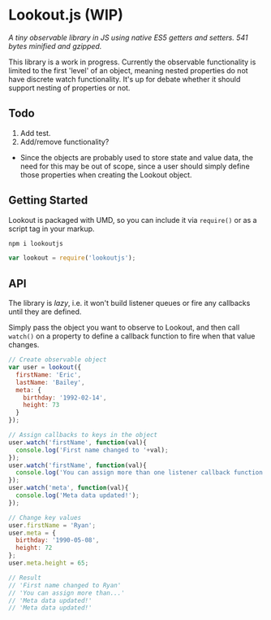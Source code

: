 # Lookout.js (WIP)
*A tiny observable library in JS using native ES5 getters and setters. 541 bytes minified and gzipped.*

This library is a work in progress. Currently the observable functionality is limited to the first 'level' of an object, meaning nested properties do not have discrete watch functionality. It's up for debate whether it should support nesting of properties or not.

## Todo
1. Add test.
2. Add/remove functionality?
  - Since the objects are probably used to store state and value data, the need for this may be out of scope, since a user should simply define those properties when creating the Lookout object. 

## Getting Started
Lookout is packaged with UMD, so you can include it via `require()` or as a script tag in your markup.
```bash
npm i lookoutjs
```
```javascript
var lookout = require('lookoutjs');
```

## API
The library is *lazy*, i.e. it won't build listener queues or fire any callbacks until they are defined.

Simply pass the object you want to observe to Lookout, and then call `watch()` on a property to define a callback function to fire when that value changes.
```javascript
// Create observable object
var user = lookout({
  firstName: 'Eric',
  lastName: 'Bailey',
  meta: {
    birthday: '1992-02-14',
    height: 73
  }
});

// Assign callbacks to keys in the object
user.watch('firstName', function(val){
  console.log('First name changed to '+val);
});
user.watch('firstName', function(val){
  console.log('You can assign more than one listener callback function to a value');
});
user.watch('meta', function(val){
  console.log('Meta data updated!');
});

// Change key values
user.firstName = 'Ryan';
user.meta = {
  birthday: '1990-05-08',
  height: 72
};
user.meta.height = 65;

// Result
// 'First name changed to Ryan'
// 'You can assign more than...'
// 'Meta data updated!'
// 'Meta data updated!'
```
